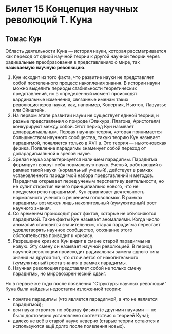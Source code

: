 # Билет 15 Концепция научных революций Т. Куна
## Томас Кун
Область деятельности Куна — история науки, которая рассматривается как переход от одной научной теории к другой научной теории через радикальные преобразования в представлениях о мире, так **называемую научную революцию**.

1. Кун исходит из того факта, что развитие науки не представляет собой постепенного процесс накопления знания. В истории науки можно выделить периоды стабильности теоретических представлений, но в определенный момент происходят кардинальные изменения, связанные именам таких революционеров науки, как, например, Коперник, Ньютон, Лавуазье или Эйнштейн.
2. На первом этапе развитии науки не существует единой теории, и разные представления о природе (Эпикура, Платона, Аристотеля) конкурируют между собой. Этот период Кун называет допарадигмальным. Первая научная теория, которая принимается большинством научного сообщества, такую теорию Кун называет парадигмой, появляется только в XVII в. Это теория — ньютоновская физика. Появление парадигмы знаменует собой переход от допарадигмальной к зрелой науке.
3. Зрелая наука характеризуется наличием парадигмы. Парадигма формирует вокруг себя нормальную науку. Ученый, работающий в рамках такой науки (нормальный ученый), действует в рамках установленного парадигмой набора представлений и методов. Парадигма открывает перед ученым перспективу деятельности, но не сулит открытия ничего принципиально нового, что не предусмотрено парадигмой. Кун сравнивает деятельность нормального ученого с решением головоломок.
В рамках парадигмы возможен лишь накопительный (кумулятивный) рост научного знания.
4. Со временем происходит рост фактов, которые не объясняются парадигмой. Такие факты Кун называет аномалиями. Когда число аномалий становится значительным, старая парадигма перестает удовлетворять научное сообщество, осознание этого обстоятельства приводит к кризису.
5. Разрешение кризиса Кун видит в смене старой парадигмы на новую. Эту смену он называет научной революцией. В период научной революции происходит радикальная замена одного типа знания на другой тип, что отличается от накопительного (кумулятивный) роста знания в рамках парадигмы.
6. Научная революция представляет собой не только смену парадигмы, но мировоззренческий сдвиг.

Но в первые же годы после появления "Структуры научных революций" Куна были найдены недостатки изложенной теории:
- понятие парадигмы (что является парадигмой, а что не является парадигмой);
- вся наука строится по образцу физики (с другими науками — не было достоверно установлено соответствия с теорией Куна);
- далеко не всё в старой науке неверно (старые теории остаются и используются ещё долго после появления новых).